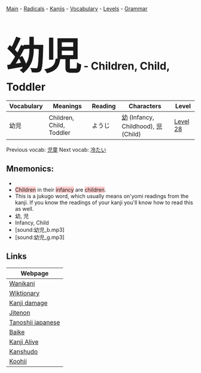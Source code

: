 <style> bigfont {font-size: 100px}</style>
[Main](../README.md) -
[Radicals](../radicals.md) -
[Kanjis](../kanjis.md) -
[Vocabulary](../vocabulary.md) -
[Levels](../levels.md) -
[Grammar](../grammar.md)
# <bigfont> 幼児</bigfont> - Children, Child, Toddler 

| Vocabulary | Meanings | Reading | Characters | Level |
| --- | --- | --- | --- | --- |
| 幼児 | Children, Child, Toddler | ようじ |  [幼](../kanjis/幼.md) (Infancy, Childhood), [児](../kanjis/児.md) (Child) | [Level 28](../levels/wk_level28.md) |

Previous vocab: [児童](児童.md) Next vocab: [冷たい](冷たい.md) 

## Mnemonics:

* 
* <span style="background-color:#ffcccb"> Children</span> in their <span style="background-color:#ffcccb"> infancy</span> are <span style="background-color:#ffcccb"> children</span>.
* This is a jukugo word, which usually means on'yomi readings from the kanji. If you know the readings of your kanji you'll know how to read this as well.
* 幼, 児
* Infancy, Child
* [sound:幼児_b.mp3]
* [sound:幼児_g.mp3]


## Links 

| Webpage |
| --- |
| [Wanikani          ](https://www.wanikani.com/kanji/幼児) |
| [Wiktionary        ](https://en.wiktionary.org/wiki/幼児) |
| [Kanji damage      ](http://www.kanjidamage.com/kanji/search?utf8=✓&q=幼児) |
| [Jitenon           ](https://jitenon.com/kanji/幼児) |
| [Tanoshii japanese ](https://www.tanoshiijapanese.com/dictionary/kanji.cfm?k=幼児) |
| [Baike             ](https://baike.baidu.com/item/幼児) |
| [Kanji Alive       ](https://app.kanjialive.com/幼児) |
| [Kanshudo          ](https://www.kanshudo.com/searchmn?q=幼児) |
| [Koohii            ](https://kanji.koohii.com/study/kanji/幼児) |
